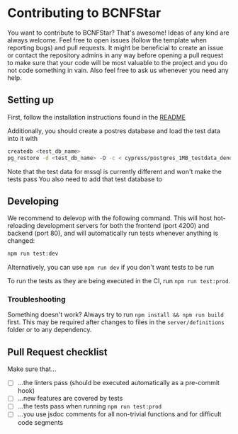 # Contributing to BCNFStar

You want to contribute to BCNFStar? That's awesome! Ideas of any kind are always welcome. Feel free to open issues (follow the template when reporting bugs)
and pull requests. It might be beneficial to create an issue or contact the repository admins in any way before opening a pull request to make sure that
your code will be most valuable to the project and you do not code something in vain. Also feel free to ask us whenever you need any help.

## Setting up

First, follow the installation instructions found in the [README](https://github.com/HPI-Information-Systems/BCNFStar/blob/main/README.md)

Additionally, you should create a postres database and load the test data into it with

```bash
createdb <test_db_name>
pg_restore -d <test_db_name> -O -c < cypress/postgres_1MB_testdata_denormalized.sql
```

Note that the test data for mssql is currently different and won't make the tests pass
You also need to add that test database to

## Developing

We recommend to delevop with the following command. This will host hot-reloading development servers for both the frontend (port 4200) and backend (port 80), and will automatically run tests whenever anything is changed:

```bash
npm run test:dev
```

Alternatively, you can use `npm run dev` if you don't want tests to be run

To run the tests as they are being executed in the CI, run `npm run test:prod`.

### Troubleshooting

Something doesn't work? Always try to run `npm install && npm run build` first. This may be required after changes to files in the `server/definitions` folder or to any dependency.

## Pull Request checklist

Make sure that...

- [ ] ...the linters pass (should be executed automatically as a pre-commit hook)
- [ ] ...new features are covered by tests
- [ ] ...the tests pass when running `npm run test:prod`
- [ ] ...you use jsdoc comments for all non-trivial functions and for difficult code segments
